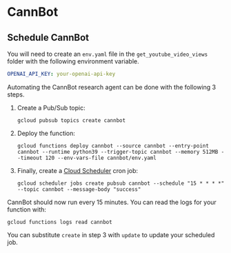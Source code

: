 # CannBot


## Schedule CannBot

You will need to create an `env.yaml` file in the `get_youtube_video_views` folder with the following environment variable.

```yaml
OPENAI_API_KEY: your-openai-api-key
```

Automating the CannBot research agent can be done with the following 3 steps.

1. Create a Pub/Sub topic:

    ```shell
    gcloud pubsub topics create cannbot
    ```

2. Deploy the function:

    ```shell
    gcloud functions deploy cannbot --source cannbot --entry-point cannbot --runtime python39 --trigger-topic cannbot --memory 512MB --timeout 120 --env-vars-file cannbot/env.yaml
    ```

3. Finally, create a [Cloud Scheduler](https://cloud.google.com/scheduler/docs/creating#gcloud) cron job:

    ```shell
    gcloud scheduler jobs create pubsub cannbot --schedule "15 * * * *" --topic cannbot --message-body "success"
    ```

CannBot should now run every 15 minutes. You can read the logs for your function with:

```shell
gcloud functions logs read cannbot
```

You can substitute `create` in step 3 with `update` to update your scheduled job.
